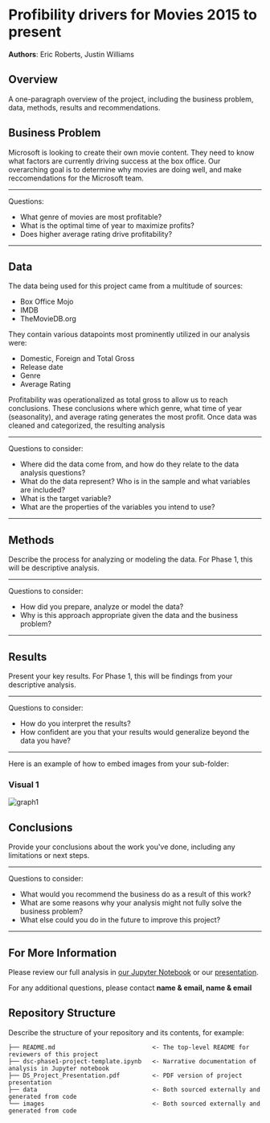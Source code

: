 # Profibility drivers for Movies 2015 to present

**Authors**: Eric Roberts, Justin Williams

## Overview

A one-paragraph overview of the project, including the business problem, data, methods, results and recommendations.

## Business Problem

Microsoft is looking to create their own movie content. They need to know what factors are currently driving success at the box office. Our overarching goal is to determine why movies are doing well, and make reccomendations for the Microsoft team.

***
Questions:
* What genre of movies are most profitable?
* What is the optimal time of year to maximize profits?
* Does higher average rating drive profitability?
***

## Data

The data being used for this project came from a multitude of sources:
* Box Office Mojo
* IMDB
* TheMovieDB.org

They contain various datapoints most prominently utilized in our analysis were:
* Domestic, Foreign and Total Gross
* Release date
* Genre
* Average Rating

Profitability was operationalized as total gross to allow us to reach conclusions. These conclusions where which genre, what time of year (seasonality), and average rating generates the most profit. Once data was cleaned and categorized, the resulting analysis 

***
Questions to consider:
* Where did the data come from, and how do they relate to the data analysis questions?
* What do the data represent? Who is in the sample and what variables are included?
* What is the target variable?
* What are the properties of the variables you intend to use?
***

## Methods

Describe the process for analyzing or modeling the data. For Phase 1, this will be descriptive analysis.

***
Questions to consider:
* How did you prepare, analyze or model the data?
* Why is this approach appropriate given the data and the business problem?
***

## Results

Present your key results. For Phase 1, this will be findings from your descriptive analysis.

***
Questions to consider:
* How do you interpret the results?
* How confident are you that your results would generalize beyond the data you have?
***

Here is an example of how to embed images from your sub-folder:

### Visual 1
![graph1](./images/viz1.png)

## Conclusions

Provide your conclusions about the work you've done, including any limitations or next steps.

***
Questions to consider:
* What would you recommend the business do as a result of this work?
* What are some reasons why your analysis might not fully solve the business problem?
* What else could you do in the future to improve this project?
***

## For More Information

Please review our full analysis in [our Jupyter Notebook](./dsc-phase1-project-template.ipynb) or our [presentation](./DS_Project_Presentation.pdf).

For any additional questions, please contact **name & email, name & email**

## Repository Structure

Describe the structure of your repository and its contents, for example:

```
├── README.md                           <- The top-level README for reviewers of this project
├── dsc-phase1-project-template.ipynb   <- Narrative documentation of analysis in Jupyter notebook
├── DS_Project_Presentation.pdf         <- PDF version of project presentation
├── data                                <- Both sourced externally and generated from code
└── images                              <- Both sourced externally and generated from code
```
